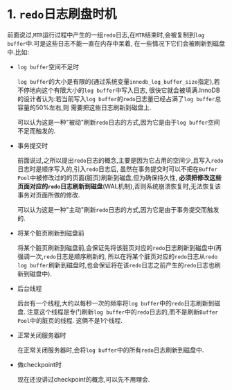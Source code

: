 # 1. `redo`日志刷盘时机

前面说过,`MTR`运行过程中产生的一组`redo`日志,在`MTR`结束时,会被复制到`log buffer`中.可是这些日志不能一直在内存中呆着,
在一些情况下它们会被刷新到磁盘中.比如:

- `log buffer`空间不足时

    `log buffer`的大小是有限的(通过系统变量`innodb_log_buffer_size`指定),若不停地向这个有限大小的`log buffer`中写入日志,
    很快它就会被填满.InnoDB的设计者认为:若当前写入`log buffer`的`redo`日志量已经占满了`log buffer`总容量的50%左右,则
    需要把这些日志刷新到磁盘上.

    可以认为这是一种"被动"刷新`redo`日志的方式,因为它是由于`log buffer`空间不足而触发的.

- 事务提交时

    前面说过,之所以提出`redo`日志的概念,主要是因为它占用的空间少,且写入`redo`日志时是顺序写入的,引入`redo`日志后,
    虽然在事务提交时可以不把在`Buffer Pool`中被修改过的的页面(脏页)刷新到磁盘,但为确保持久性,
    **必须把修改这些页面对应的`redo`日志刷新到磁盘**(WAL机制),否则系统崩溃恢复时,无法恢复该事务对页面所做的修改.

    可以认为这是一种"主动"刷新`redo`日志的方式,因为它是由于事务提交而触发的.

- 将某个脏页刷新到磁盘前

    将某个脏页刷新到磁盘前,会保证先将该脏页对应的`redo`日志刷新到磁盘中(再强调一次,`redo`日志是顺序刷新的,
    所以在将某个脏页对应的`redo`日志从`redo log buffer`刷新到磁盘时,也会保证将在该`redo`日志之前产生的`redo`日志也刷新到磁盘中).

- 后台线程

    后台有一个线程,大约以每秒一次的频率将`log buffer`中的`redo`日志刷新到磁盘.
    注意这个线程是专门刷新`log buffer`中的`redo`日志的,而不是刷新`Buffer Pool`中的脏页的线程.
    这俩不是1个线程.

- 正常关闭服务器时

    在正常关闭服务器时,会将`log buffer`中的所有`redo`日志刷新到磁盘中.

- 做checkpoint时

    现在还没讲过checkpoint的概念,可以先不用理会.
